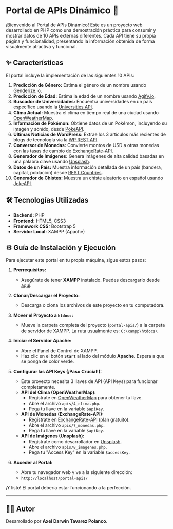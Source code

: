 # Portal de APIs Dinámico 🚀

¡Bienvenido al Portal de APIs Dinámico! Este es un proyecto web desarrollado en PHP como una demostración práctica para consumir y mostrar datos de 10 APIs externas diferentes. Cada API tiene su propia página y funcionalidad, presentando la información obtenida de forma visualmente atractiva y funcional.

## ✨ Características

El portal incluye la implementación de las siguientes 10 APIs:

1.  **Predicción de Género:** Estima el género de un nombre usando [Genderize.io](https://genderize.io/).
2.  **Predicción de Edad:** Estima la edad de un nombre usando [Agify.io](https://agify.io/).
3.  **Buscador de Universidades:** Encuentra universidades en un país específico usando la [Universities API](http://universities.hipolabs.com/).
4.  **Clima Actual:** Muestra el clima en tiempo real de una ciudad usando [OpenWeatherMap](https://openweathermap.org/).
5.  **Información de Pokémon:** Obtiene datos de un Pokémon, incluyendo su imagen y sonido, desde [PokeAPI](https://pokeapi.co/).
6.  **Últimas Noticias de WordPress:** Extrae los 3 artículos más recientes de blogs de tecnología vía la [WP REST API](https://developer.wordpress.org/rest-api/).
7.  **Conversor de Monedas:** Convierte montos de USD a otras monedas con las tasas de cambio de [ExchangeRate-API](https://www.exchangerate-api.com/).
8.  **Generador de Imágenes:** Genera imágenes de alta calidad basadas en una palabra clave usando [Unsplash](https://unsplash.com/).
9.  **Datos de un País:** Muestra información detallada de un país (bandera, capital, población) desde [REST Countries](https://restcountries.com/).
10. **Generador de Chistes:** Muestra un chiste aleatorio en español usando [JokeAPI](https://v2.jokeapi.dev/).

## 🛠️ Tecnologías Utilizadas

* **Backend:** PHP
* **Frontend:** HTML5, CSS3
* **Framework CSS:** Bootstrap 5
* **Servidor Local:** XAMPP (Apache)

## ⚙️ Guía de Instalación y Ejecución

Para ejecutar este portal en tu propia máquina, sigue estos pasos:

1.  **Prerrequisitos:**
    * Asegúrate de tener **XAMPP** instalado. Puedes descargarlo desde [aquí](https://www.apachefriends.org/es/index.html).

2.  **Clonar/Descargar el Proyecto:**
    * Descarga o clona los archivos de este proyecto en tu computadora.

3.  **Mover el Proyecto a `htdocs`:**
    * Mueve la carpeta completa del proyecto (`portal-apis/`) a la carpeta de servidor de XAMPP. La ruta usualmente es: `C:\xampp\htdocs\`

4.  **Iniciar el Servidor Apache:**
    * Abre el Panel de Control de XAMPP.
    * Haz clic en el botón **`Start`** al lado del módulo **Apache**. Espera a que se ponga de color verde.

5.  **Configurar las API Keys (¡Paso Crucial!):**
    * Este proyecto necesita 3 llaves de API (API Keys) para funcionar completamente.
    * **API del Clima (OpenWeatherMap):**
        * Regístrate en [OpenWeatherMap](https://openweathermap.org/home/sign_up) para obtener tu llave.
        * Abre el archivo `apis/4_clima.php`.
        * Pega tu llave en la variable `$apiKey`.
    * **API de Monedas (ExchangeRate-API):**
        * Regístrate en [ExchangeRate-API](https://www.exchangerate-api.com/pricing) (plan gratuito).
        * Abre el archivo `apis/7_monedas.php`.
        * Pega tu llave en la variable `$apiKey`.
    * **API de Imágenes (Unsplash):**
        * Regístrate como desarrollador en [Unsplash](https://unsplash.com/developers).
        * Abre el archivo `apis/8_imagenes.php`.
        * Pega tu "Access Key" en la variable `$accessKey`.

6.  **Acceder al Portal:**
    * Abre tu navegador web y ve a la siguiente dirección:
    * `http://localhost/portal-apis/`

¡Y listo! El portal debería estar funcionando a la perfección.

---

## 👨‍💻 Autor

Desarrollado por **Axel Darwin Tavarez Polanco**.
